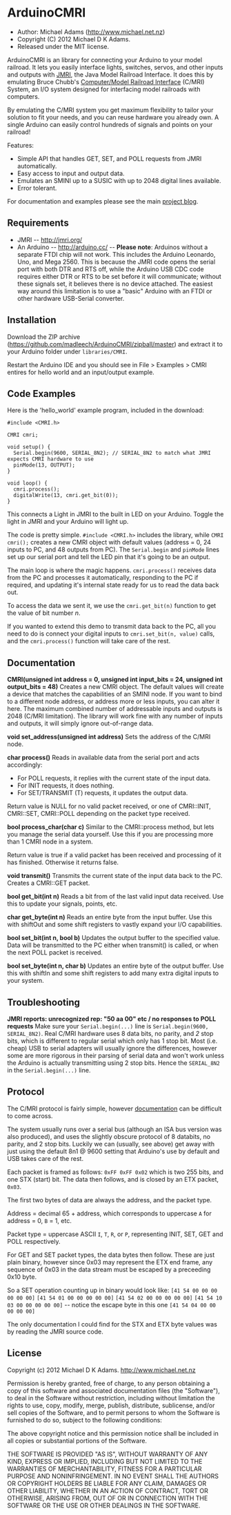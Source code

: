 ArduinoCMRI
===========

* Author: Michael Adams (<http://www.michael.net.nz>)
* Copyright (C) 2012 Michael D K Adams.
* Released under the MIT license.

ArduinoCMRI is an library for connecting your Arduino to your model railroad. It lets you easily interface lights, switches, servos, and other inputs and outputs with [JMRI][1], the Java Model Railroad Interface. It does this by emulating Bruce Chubb's [Computer/Model Railroad Interface][2] (C/MRI) System, an I/O system designed for interfacing model railroads with computers.

By emulating the C/MRI system you get maximum flexibility to tailor your solution to fit your needs, and you can reuse hardware you already own. A single Arduino can easily control hundreds of signals and points on your railroad!

Features:
* Simple API that handles GET, SET, and POLL requests from JMRI automatically.
* Easy access to input and output data.
* Emulates an SMINI up to a SUSIC with up to 2048 digital lines available.
* Error tolerant.

For documentation and examples please see the main [project blog][3].

[1]: http://jmri.org/
[2]: http://www.jlcenterprises.net/
[3]: http://utrainia.michael.net.nz/tag/cmri

Requirements
------------
* JMRI -- http://jmri.org/
* An Arduino -- http://arduino.cc/ -- **Please note**: Arduinos without a separate FTDI chip will not work. This includes the Arduino Leonardo, Uno, and Mega 2560. This is because the JMRI code opens the serial port with both DTR and RTS off, while the Arduino USB CDC code requires either DTR or RTS to be set before it will communicate; without these signals set, it believes there is no device attached. The easiest way around this limitation is to use a "basic" Arduino with an FTDI or other hardware USB-Serial converter.

Installation
------------
Download the ZIP archive (https://github.com/madleech/ArduinoCMRI/zipball/master) and extract it to your Arduino folder under `libraries/CMRI`.

Restart the Arduino IDE and you should see in File > Examples > CMRI entires for hello world and an input/output example.


Code Examples
-------------
Here is the 'hello\_world' example program, included in the download:

    #include <CMRI.h>
    
    CMRI cmri;
    
    void setup() {
      Serial.begin(9600, SERIAL_8N2); // SERIAL_8N2 to match what JMRI expects CMRI hardware to use
      pinMode(13, OUTPUT);
    }
    
    void loop() {
      cmri.process();
      digitalWrite(13, cmri.get_bit(0));
    }

This connects a Light in JMRI to the built in LED on your Arduino. Toggle the light in JMRI and your Arduino will light up.

The code is pretty simple. `#include <CMRI.h>` includes the library, while `CMRI cmri();` creates a new CMRI object with default values (address = 0, 24 inputs to PC, and 48 outputs from PC). The `Serial.begin` and `pinMode` lines set up our serial port and tell the LED pin that it's going to be an output.

The main loop is where the magic happens. `cmri.process()` receives data from the PC and processes it automatically, responding to the PC if required, and updating it's internal state ready for us to read the data back out.

To access the data we sent it, we use the `cmri.get_bit(n)` function to get the value of bit number *n*.

If you wanted to extend this demo to transmit data back to the PC, all you need to do is connect your digital inputs to `cmri.set_bit(n, value)` calls, and the `cmri.process()` function will take care of the rest.

Documentation
-------------
**CMRI(unsigned int address = 0, unsigned int input\_bits = 24, unsigned int output\_bits = 48)**
Creates a new CMRI object. The default values will create a device that matches the capabilities of an SMINI node. If you want to bind to a different node address, or address more or less inputs, you can alter it here. The maximum combined number of addressable inputs and outputs is 2048 (C/MRI limitation). The library will work fine with any number of inputs and outputs, it will simply ignore out-of-range data.

**void set\_address(unsigned int address)**
Sets the address of the C/MRI node.

**char process()**
Reads in available data from the serial port and acts accordingly:
* For POLL requests, it replies with the current state of the input data.
* For INIT requests, it does nothing.
* For SET/TRANSMIT (T) requests, it updates the output data.

Return value is NULL for no valid packet received, or one of CMRI::INIT, CMRI::SET, CMRI::POLL depending on the packet type received.

**bool process\_char(char c)**
Similar to the CMRI::process method, but lets you manage the serial data yourself. Use this if you are processing more than 1 CMRI node in a system.

Return value is true if a valid packet has been received and processing of it has finished. Otherwise it returns false.

**void transmit()**
Transmits the current state of the input data back to the PC. Creates a CMRI::GET packet.

**bool get\_bit(int n)**
Reads a bit from of the last valid input data received. Use this to update your signals, points, etc.

**char get\_byte(int n)**
Reads an entire byte from the input buffer. Use this with shiftOut and some shift registers to vastly expand your I/O capabilities.

**bool set\_bit(int n, bool b)**
Updates the output buffer to the specified value. Data will be transmitted to the PC either when transmit() is called, or when the next POLL packet is received.

**bool set\_byte(int n, char b)**
Updates an entire byte of the output buffer. Use this with shiftIn and some shift registers to add many extra digital inputs to your system.


Troubleshooting
---------------
**JMRI reports: unrecognized rep: "50 aa 00" etc / no responses to POLL requests**
Make sure your `Serial.begin(...)` line is `Serial.begin(9600, SERIAL_8N2)`. Real C/MRI hardware uses 8 data bits, no parity, and *2* stop bits, which is different to regular serial which only has 1 stop bit. Most (i.e. cheap) USB to serial adapters will usually ignore the differences, however some are more rigorous in their parsing of serial data and won't work unless the Arduino is actually transmitting using 2 stop bits. Hence the `SERIAL_8N2` in the `Serial.begin(...)` line.

Protocol
--------
The C/MRI protocol is fairly simple, however [documentation][4] can be difficult to come across.

The system usually runs over a serial bus (although an ISA bus version was also produced), and uses the slightly obscure protocol of 8 databits, no parity, and 2 stop bits. Luckily we can (usually, see above) get away with just using the default 8n1 @ 9600 setting that Arduino's use by default and USB takes care of the rest.

Each packet is framed as follows: `0xFF 0xFF 0x02` which is two 255 bits, and one STX (start) bit. The data then follows, and is closed by an ETX packet, `0x03`.

The first two bytes of data are always the address, and the packet type.

Address = decimal 65 + address, which corresponds to uppercase `A` for address = 0, `B` = 1, etc.

Packet type = uppercase ASCII `I`, `T`, `R`, or `P`, representing INIT, SET, GET and POLL respectively.

For GET and SET packet types, the data bytes then follow. These are just plain binary, however since 0x03 may represent the ETX end frame, any sequence of 0x03 in the data stream must be escaped by a preceeding 0x10 byte.

So a SET operation counting up in binary would look like:
`[41 54 00 00 00 00 00 00]`
`[41 54 01 00 00 00 00 00]`
`[41 54 02 00 00 00 00 00]`
`[41 54 10 03 00 00 00 00 00]` -- notice the escape byte in this one
`[41 54 04 00 00 00 00 00]`

The only documentation I could find for the STX and ETX byte values was by reading the JMRI source code.

[4]: http://home.roadrunner.com/~jimngage/TRACTRONICS/MicroController/mr89c52f.htm

License
-------
Copyright (c) 2012 Michael D K Adams. http://www.michael.net.nz

Permission is hereby granted, free of charge, to any person obtaining a copy of this software and associated documentation files (the "Software"), to deal in the Software without restriction, including without limitation the rights to use, copy, modify, merge, publish, distribute, sublicense, and/or sell copies of the Software, and to permit persons to whom the Software is furnished to do so, subject to the following conditions:

The above copyright notice and this permission notice shall be included in all copies or substantial portions of the Software.

THE SOFTWARE IS PROVIDED "AS IS", WITHOUT WARRANTY OF ANY KIND, EXPRESS OR IMPLIED, INCLUDING BUT NOT LIMITED TO THE WARRANTIES OF MERCHANTABILITY, FITNESS FOR A PARTICULAR PURPOSE AND NONINFRINGEMENT. IN NO EVENT SHALL THE AUTHORS OR COPYRIGHT HOLDERS BE LIABLE FOR ANY CLAIM, DAMAGES OR OTHER LIABILITY, WHETHER IN AN ACTION OF CONTRACT, TORT OR OTHERWISE, ARISING FROM, OUT OF OR IN CONNECTION WITH THE SOFTWARE OR THE USE OR OTHER DEALINGS IN THE SOFTWARE.

